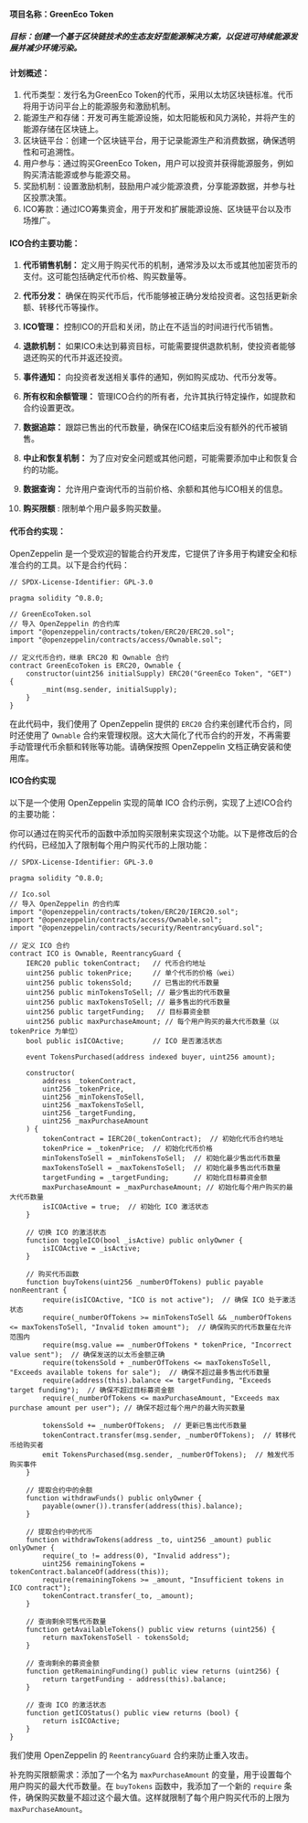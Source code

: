 #### 项目名称：GreenEco Token

##### 目标：创建一个基于区块链技术的生态友好型能源解决方案，以促进可持续能源发展并减少环境污染。



#### 计划概述：

1. 代币类型：发行名为GreenEco Token的代币，采用以太坊区块链标准。代币将用于访问平台上的能源服务和激励机制。
2. 能源生产和存储：开发可再生能源设施，如太阳能板和风力涡轮，并将产生的能源存储在区块链上。
3. 区块链平台：创建一个区块链平台，用于记录能源生产和消费数据，确保透明性和可追溯性。
4. 用户参与：通过购买GreenEco Token，用户可以投资并获得能源服务，例如购买清洁能源或参与能源交易。
5. 奖励机制：设置激励机制，鼓励用户减少能源浪费，分享能源数据，并参与社区投票决策。
6. ICO筹款：通过ICO筹集资金，用于开发和扩展能源设施、区块链平台以及市场推广。



#### ICO合约主要功能：

1. **代币销售机制：** 定义用于购买代币的机制，通常涉及以太币或其他加密货币的支付。这可能包括确定代币价格、购买数量等。

2. **代币分发：** 确保在购买代币后，代币能够被正确分发给投资者。这包括更新余额、转移代币等操作。

3. **ICO管理：** 控制ICO的开启和关闭，防止在不适当的时间进行代币销售。

4. **退款机制：** 如果ICO未达到募资目标，可能需要提供退款机制，使投资者能够退还购买的代币并返还投资。

5. **事件通知：** 向投资者发送相关事件的通知，例如购买成功、代币分发等。

6. **所有权和余额管理：** 管理ICO合约的所有者，允许其执行特定操作，如提款和合约设置更改。

7. **数据追踪：** 跟踪已售出的代币数量，确保在ICO结束后没有额外的代币被销售。

8. **中止和恢复机制：** 为了应对安全问题或其他问题，可能需要添加中止和恢复合约的功能。

9. **数据查询：** 允许用户查询代币的当前价格、余额和其他与ICO相关的信息。

10.  **购买限额** : 限制单个用户最多购买数量。

    

#### 代币合约实现：

OpenZeppelin 是一个受欢迎的智能合约开发库，它提供了许多用于构建安全和标准合约的工具。以下是合约代码：

```solidity
// SPDX-License-Identifier: GPL-3.0

pragma solidity ^0.8.0;

// GreenEcoToken.sol
// 导入 OpenZeppelin 的合约库
import "@openzeppelin/contracts/token/ERC20/ERC20.sol";
import "@openzeppelin/contracts/access/Ownable.sol";

// 定义代币合约，继承 ERC20 和 Ownable 合约
contract GreenEcoToken is ERC20, Ownable {
    constructor(uint256 initialSupply) ERC20("GreenEco Token", "GET") {
        _mint(msg.sender, initialSupply);
    }
}

```

在此代码中，我们使用了 OpenZeppelin 提供的 `ERC20` 合约来创建代币合约，同时还使用了 `Ownable` 合约来管理权限。这大大简化了代币合约的开发，不再需要手动管理代币余额和转账等功能。请确保按照 OpenZeppelin 文档正确安装和使用库。



#### ICO合约实现

以下是一个使用 OpenZeppelin 实现的简单 ICO 合约示例，实现了上述ICO合约的主要功能：

你可以通过在购买代币的函数中添加购买限制来实现这个功能。以下是修改后的合约代码，已经加入了限制每个用户购买代币的上限功能：

```solidity
// SPDX-License-Identifier: GPL-3.0

pragma solidity ^0.8.0;

// Ico.sol
// 导入 OpenZeppelin 的合约库
import "@openzeppelin/contracts/token/ERC20/IERC20.sol";
import "@openzeppelin/contracts/access/Ownable.sol";
import "@openzeppelin/contracts/security/ReentrancyGuard.sol";

// 定义 ICO 合约
contract ICO is Ownable, ReentrancyGuard {
    IERC20 public tokenContract;   // 代币合约地址
    uint256 public tokenPrice;     // 单个代币的价格（wei）
    uint256 public tokensSold;     // 已售出的代币数量
    uint256 public minTokensToSell; // 最少售出的代币数量
    uint256 public maxTokensToSell; // 最多售出的代币数量
    uint256 public targetFunding;   // 目标募资金额
    uint256 public maxPurchaseAmount; // 每个用户购买的最大代币数量（以 tokenPrice 为单位）
    bool public isICOActive;       // ICO 是否激活状态

    event TokensPurchased(address indexed buyer, uint256 amount);

    constructor(
        address _tokenContract,
        uint256 _tokenPrice,
        uint256 _minTokensToSell,
        uint256 _maxTokensToSell,
        uint256 _targetFunding,
        uint256 _maxPurchaseAmount
    ) {
        tokenContract = IERC20(_tokenContract);  // 初始化代币合约地址
        tokenPrice = _tokenPrice;  // 初始化代币价格
        minTokensToSell = _minTokensToSell;  // 初始化最少售出代币数量
        maxTokensToSell = _maxTokensToSell;  // 初始化最多售出代币数量
        targetFunding = _targetFunding;      // 初始化目标募资金额
        maxPurchaseAmount = _maxPurchaseAmount; // 初始化每个用户购买的最大代币数量
        isICOActive = true;  // 初始化 ICO 激活状态
    }

    // 切换 ICO 的激活状态
    function toggleICO(bool _isActive) public onlyOwner {
        isICOActive = _isActive;
    }

    // 购买代币函数
    function buyTokens(uint256 _numberOfTokens) public payable nonReentrant {
        require(isICOActive, "ICO is not active");  // 确保 ICO 处于激活状态
        require(_numberOfTokens >= minTokensToSell && _numberOfTokens <= maxTokensToSell, "Invalid token amount");  // 确保购买的代币数量在允许范围内
        require(msg.value == _numberOfTokens * tokenPrice, "Incorrect value sent");  // 确保发送的以太币金额正确
        require(tokensSold + _numberOfTokens <= maxTokensToSell, "Exceeds available tokens for sale");  // 确保不超过最多售出代币数量
        require(address(this).balance <= targetFunding, "Exceeds target funding");  // 确保不超过目标募资金额
        require(_numberOfTokens <= maxPurchaseAmount, "Exceeds max purchase amount per user"); // 确保不超过每个用户的最大购买数量

        tokensSold += _numberOfTokens;  // 更新已售出代币数量
        tokenContract.transfer(msg.sender, _numberOfTokens);  // 转移代币给购买者
        emit TokensPurchased(msg.sender, _numberOfTokens);  // 触发代币购买事件
    }

    // 提取合约中的余额
    function withdrawFunds() public onlyOwner {
        payable(owner()).transfer(address(this).balance);
    }

    // 提取合约中的代币
    function withdrawTokens(address _to, uint256 _amount) public onlyOwner {
        require(_to != address(0), "Invalid address");
        uint256 remainingTokens = tokenContract.balanceOf(address(this));
        require(remainingTokens >= _amount, "Insufficient tokens in ICO contract");
        tokenContract.transfer(_to, _amount);
    }

    // 查询剩余可售代币数量
    function getAvailableTokens() public view returns (uint256) {
        return maxTokensToSell - tokensSold;
    }

    // 查询剩余的募资金额
    function getRemainingFunding() public view returns (uint256) {
        return targetFunding - address(this).balance;
    }

    // 查询 ICO 的激活状态
    function getICOStatus() public view returns (bool) {
        return isICOActive;
    }
}
```

我们使用 OpenZeppelin 的 `ReentrancyGuard` 合约来防止重入攻击。

补充购买限额需求：添加了一个名为 `maxPurchaseAmount` 的变量，用于设置每个用户购买的最大代币数量。在 `buyTokens` 函数中，我添加了一个新的 `require` 条件，确保购买数量不超过这个最大值。这样就限制了每个用户购买代币的上限为 `maxPurchaseAmount`。


